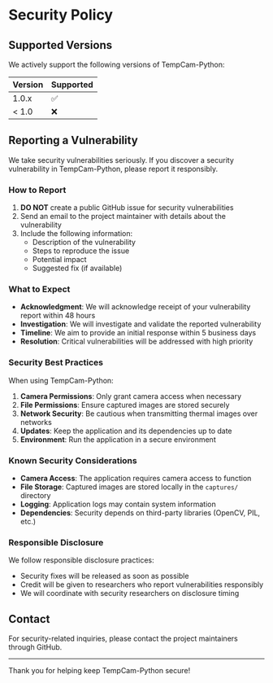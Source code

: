 # Security Policy

## Supported Versions

We actively support the following versions of TempCam-Python:

| Version | Supported          |
| ------- | ------------------ |
| 1.0.x   | :white_check_mark: |
| < 1.0   | :x:                |

## Reporting a Vulnerability

We take security vulnerabilities seriously. If you discover a security vulnerability in TempCam-Python, please report it responsibly.

### How to Report

1. **DO NOT** create a public GitHub issue for security vulnerabilities
2. Send an email to the project maintainer with details about the vulnerability
3. Include the following information:
   - Description of the vulnerability
   - Steps to reproduce the issue
   - Potential impact
   - Suggested fix (if available)

### What to Expect

- **Acknowledgment**: We will acknowledge receipt of your vulnerability report within 48 hours
- **Investigation**: We will investigate and validate the reported vulnerability
- **Timeline**: We aim to provide an initial response within 5 business days
- **Resolution**: Critical vulnerabilities will be addressed with high priority

### Security Best Practices

When using TempCam-Python:

1. **Camera Permissions**: Only grant camera access when necessary
2. **File Permissions**: Ensure captured images are stored securely
3. **Network Security**: Be cautious when transmitting thermal images over networks
4. **Updates**: Keep the application and its dependencies up to date
5. **Environment**: Run the application in a secure environment

### Known Security Considerations

- **Camera Access**: The application requires camera access to function
- **File Storage**: Captured images are stored locally in the `captures/` directory
- **Logging**: Application logs may contain system information
- **Dependencies**: Security depends on third-party libraries (OpenCV, PIL, etc.)

### Responsible Disclosure

We follow responsible disclosure practices:

- Security fixes will be released as soon as possible
- Credit will be given to researchers who report vulnerabilities responsibly
- We will coordinate with security researchers on disclosure timing

## Contact

For security-related inquiries, please contact the project maintainers through GitHub.

---

Thank you for helping keep TempCam-Python secure!
